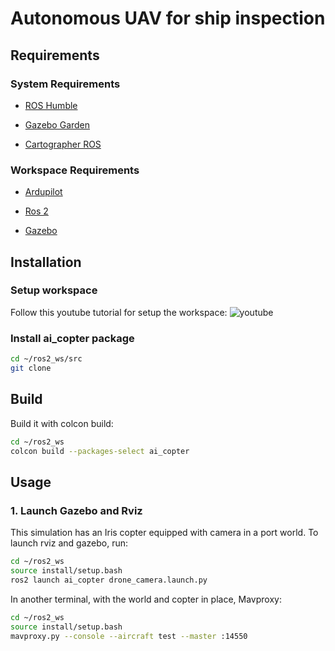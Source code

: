 # Autonomous UAV for ship inspection

## Requirements

### System Requirements

* [ROS Humble](https://docs.ros.org/en/humble/Installation.html)

* [Gazebo Garden](https://gazebosim.org/docs/garden/install)

* [Cartographer ROS](https://google-cartographer-ros.readthedocs.io/en/latest/)


### Workspace Requirements

* [Ardupilot](https://github.com/ArduPilot/ardupilot_gz)

* [Ros 2]()

* [Gazebo]()

## Installation

### Setup workspace
Follow this youtube tutorial for setup the workspace: ![youtube](https://www.youtube.com/watch?v=2BhyKyzKAbM&ab_channel=XiaodiTao)

### Install ai_copter package

```bash
cd ~/ros2_ws/src
git clone 

```

## Build

Build it with colcon build:
```bash
cd ~/ros2_ws
colcon build --packages-select ai_copter

```

## Usage

### 1. Launch Gazebo and Rviz

This simulation has an Iris copter equipped with camera in a port world.
To launch rviz and gazebo, run:

```bash
cd ~/ros2_ws
source install/setup.bash
ros2 launch ai_copter drone_camera.launch.py
```
In another terminal, with the world and copter in place, Mavproxy:

```bash
cd ~/ros2_ws
source install/setup.bash
mavproxy.py --console --aircraft test --master :14550

```
